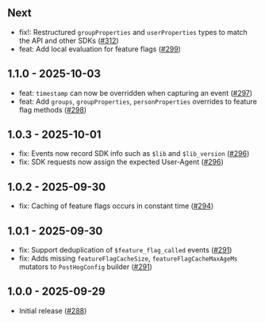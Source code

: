 ## Next

- fix!: Restructured `groupProperties` and `userProperties` types to match the API and other SDKs ([#312](https://github.com/PostHog/posthog-android/pull/312))
- feat: Add local evaluation for feature flags ([#299](https://github.com/PostHog/posthog-android/issues/299))

## 1.1.0 - 2025-10-03

- feat: `timestamp` can now be overridden when capturing an event ([#297](https://github.com/PostHog/posthog-android/issues/297))
- feat: Add `groups`, `groupProperties`, `personProperties` overrides to feature flag methods ([#298](https://github.com/PostHog/posthog-android/issues/298))

## 1.0.3 - 2025-10-01

- fix: Events now record SDK info such as `$lib` and `$lib_version` ([#296](https://github.com/PostHog/posthog-android/pull/296))
- fix: SDK requests now assign the expected User-Agent ([#296](https://github.com/PostHog/posthog-android/pull/296))

## 1.0.2 - 2025-09-30

- fix: Caching of feature flags occurs in constant time ([#294](https://github.com/PostHog/posthog-android/pull/294))

## 1.0.1 - 2025-09-30

- fix: Support deduplication of `$feature_flag_called` events ([#291](https://github.com/PostHog/posthog-android/pull/291))
- fix: Adds missing `featureFlagCacheSize`, `featureFlagCacheMaxAgeMs` mutators to `PostHogConfig` builder ([#291](https://github.com/PostHog/posthog-android/pull/291))

## 1.0.0 - 2025-09-29

- Initial release ([#288](https://github.com/PostHog/posthog-android/pull/288))
